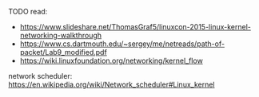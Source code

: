 TODO read:

- https://www.slideshare.net/ThomasGraf5/linuxcon-2015-linux-kernel-networking-walkthrough
- https://www.cs.dartmouth.edu/~sergey/me/netreads/path-of-packet/Lab9_modified.pdf
- https://wiki.linuxfoundation.org/networking/kernel_flow

network scheduler: https://en.wikipedia.org/wiki/Network_scheduler#Linux_kernel
